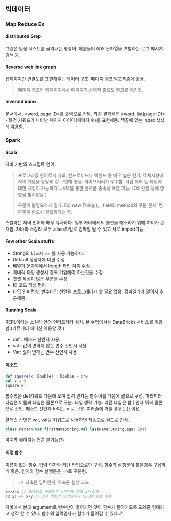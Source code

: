 ## 빅데이터

### Map Reduce Ex 

#### distributed Grep

그렙은 일정 텍스트를 골라내는 명령어. 예를들어 에러 문자열을 포함하는 로그 메시지 검색 등. 

#### Reverse web link graph

웹페이지간 연결도를 표현해주는 데이터 구조. 페이지 랭크 알고리즘에 활용. 

> 페이지 랭크란 웹페이지에서 페이지의 상대적 중요도 랭크를 매긴것. 

#### Inverted index

문서에서, <word, page ID>를 출력으로 전달. 최종 결과물은 <word, list(page ID)> - 특정 키워드가 나타난 페이지 아이디(페이지 수)를 표현해줌. 책끝에 있는 index 생성에 유용함. 

### Spark

#### Scala

자바 기반의 스크립트 언어. 

> 프로그래밍 언어로서 자바. 안드로이드나 백엔드 등 매우 높은 인기. 객체지향에서의 개념을 상당히 잘 구현해 놓음. 라이브러리가 우수함. 타입 에러 등 타입에 대한 체킹이 가능하다. JVM을 통한 플랫폼 종속성 해결 가능. (OS 환경 등에 영향을 받지않음.)
>
> 구문이 불필요하게 길다. Ex) new Thing(); , field와 method의 구분 문제. 컴파일이 반드시 필요하다는 점. 

스칼라는 자바 언어와 매우 유사하다. 일부 자바에서의 불편을 해소하기 위해 차이가 존재함. 자바와 스칼라 모두 .class파일로 컴파일 될 수 있고 서로 import가능. 

#### Few other Scala stuffs

- String의 비교시  == 를 사용 가능하다. 
- Default 생성자에 대한 수정
- 배열과 문자열에서 length 타입 차이 수정.
- 제네릭 타입 생성시 중복 기입해야 하는것을 수정.
- 겟셋 작성이 많은 부분을 수정
- IO 코드 작성 편리
- 타입 인퍼런싱. 변수타입 선언을 프로그래머가 할 필요 없음. 컴파일러가 알아서 추론해줌. 

#### Running Scala

REPL이라는 스칼라 언어 인터프리터 설치. 본 수업에서는 DataBricks 서비스를 이용함.(커뮤니티 에디션 이용할 것.) 

- def : 메소드 선언시 사용.
- val : 값이 변하지 않는 변수 선언시 사용
- Var: 값이 변하는 변수 선언시 사용

#### 메소드

```scala
def square(x: Double) : Double = x*x
val x = 9
square(x)
```

함수명은 def키워드 다음에 오며 입력 인자는 함수이름 다음에 괄호로 구성. 파라미터 타임은 이름과 타입은 콜론으로 구분. 타입 생략 가능. 리턴 타입은 함수인자 뒤에 콜론으로 선언. 메소드 선언과 바디는 = 로 구분. 여러줄에 거칠 경우는{} 이용. 

클래스 선언은 var, val등 키워드로 사용하면 자동으로 필드로 인식.

```scala
class Person(var firstNameString,val lastName:String,age: Int)
```

마지막 에이지는 접근 불가능(?)

#### 익명 함수

이름이 없는 함수. 입력 인자와 리턴 타입으로만 구성. 함수의 실행문이 짧을경우 구성하기 좋음. 인자와 함수 실행문은 =>로 구분됨. 

> => 좌측은 입력인자, 우측은 실행 코드

```scala
x=>x*x // 입력으로 전달받은 x변수에 대해 x*x실행
(x,y) => x+y // 2개 이상의 입력인자가 있다면 괄호 사용
```

자바에서 본래 argument로 변수만이 들어가던 것이 함수가 들어가도록 도와준 형태라고 생각 할 수 있다. 함수의 입력인자가 함수가 들어갈 수 있다..? 